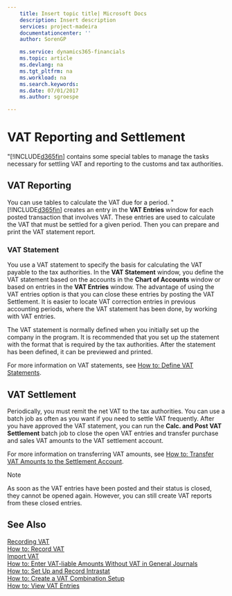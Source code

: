 ```yaml
---
    title: Insert topic title| Microsoft Docs
    description: Insert description
    services: project-madeira
    documentationcenter: ''
    author: SorenGP

    ms.service: dynamics365-financials
    ms.topic: article
    ms.devlang: na
    ms.tgt_pltfrm: na
    ms.workload: na
    ms.search.keywords:
    ms.date: 07/01/2017
    ms.author: sgroespe

---
```

# VAT Reporting and Settlement
"[!INCLUDE[d365fin](../../includes/d365fin_md.md)] contains some special tables to manage the tasks necessary for settling VAT and reporting to the customs and tax authorities.  
  
## VAT Reporting  
 You can use tables to calculate the VAT due for a period. "[!INCLUDE[d365fin](../../includes/d365fin_md.md)] creates an entry in the **VAT Entries** window for each posted transaction that involves VAT. These entries are used to calculate the VAT that must be settled for a given period. Then you can prepare and print the VAT statement report.  
  
### VAT Statement  
 You use a VAT statement to specify the basis for calculating the VAT payable to the tax authorities. In the **VAT Statement** window, you define the VAT statement based on the accounts in the **Chart of Accounts** window or based on entries in the **VAT Entries** window. The advantage of using the VAT entries option is that you can close these entries by posting the VAT Settlement. It is easier to locate VAT correction entries in previous accounting periods, where the VAT statement has been done, by working with VAT entries.  
  
 The VAT statement is normally defined when you initially set up the company in the program. It is recommended that you set up the statement with the format that is required by the tax authorities. After the statement has been defined, it can be previewed and printed.  
  
 For more information on VAT statements, see [How to: Define VAT Statements](../how-to-print-vat-statements.md).  
  
## VAT Settlement  
 Periodically, you must remit the net VAT to the tax authorities. You can use a batch job as often as you want if you need to settle VAT frequently. After you have approved the VAT statement, you can run the **Calc. and Post VAT Settlement** batch job to close the open VAT entries and transfer purchase and sales VAT amounts to the VAT settlement account.  
  
 For more information on transferring VAT amounts, see [How to: Transfer VAT Amounts to the Settlement Account](../how-to-transfer-vat-amounts-to-the-settlement-account.md).  
  
> [!NOTE]  
>  As soon as the VAT entries have been posted and their status is closed, they cannot be opened again. However, you can still create VAT reports from these closed entries.  
  
## See Also  
 [Recording VAT](../recording-vat.md)   
 [How to: Record VAT](../how-to-record-vat.md)   
 [Import VAT](../import-vat.md)   
 [How to: Enter VAT-liable Amounts Without VAT in General Journals](../how-to-enter-vat-liable-amounts-without-vat-in-general-journals.md)   
 [How to: Set Up and Record Intrastat](../how-to-set-up-and-record-intrastat.md)   
 [How to: Create a VAT Combination Setup](../how-to-create-a-vat-combination-setup.md)   
 [How to: View VAT Entries](../how-to-view-vat-entries.md)
